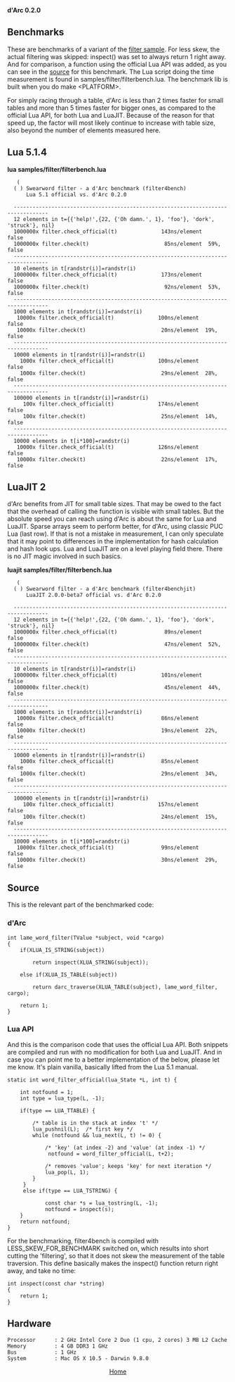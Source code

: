**d'Arc 0.2.0**  
## Benchmarks
    
These are benchmarks of a variant of the [filter sample](sample.html). For less skew, the actual filtering was skipped: inspect() was set to always return 1 right away. And for comparison, a function using the official Lua API was added, as you can see in the [source](bench.html) for this benchmark. The Lua script doing the time measurement is found in samples/filter/filterbench.lua. The benchmark lib is built when you do make &lt;PLATFORM&gt;.

For simply racing through a table, d'Arc is less than 2 times faster for small tables and more than 5 times faster for bigger ones, as compared to the official Lua API, for both Lua and LuaJIT. Because of the reason for that speed up, the factor will most likely continue to increase with table size, also beyond the number of elements measured here.

## Lua 5.1.4

**lua  samples/filter/filterbench.lua**

       (
      ( ) Swearword filter - a d'Arc benchmark (filter4bench)
          Lua 5.1 official vs. d'Arc 0.2.0
      
      ---------------------------------------------------------------------------------
      12 elements in t={{'help!',{22, {'Oh damn.', 1}, 'foo'}, 'dork', 'struck'}, nil} 
      1000000x filter.check_official(t)              143ns/element         false 
      1000000x filter.check(t)                        85ns/element  59%,   false
      ---------------------------------------------------------------------------------
      10 elements in t[randstr(i)]=randstr(i) 
      1000000x filter.check_official(t)              173ns/element         false 
      1000000x filter.check(t)                        92ns/element  53%,   false
      ---------------------------------------------------------------------------------
      1000 elements in t[randstr(i)]=randstr(i) 
       10000x filter.check_official(t)              100ns/element         false 
       10000x filter.check(t)                        20ns/element  19%,   false
      ---------------------------------------------------------------------------------
      10000 elements in t[randstr(i)]=randstr(i) 
        1000x filter.check_official(t)              100ns/element         false 
        1000x filter.check(t)                        29ns/element  28%,   false
      ---------------------------------------------------------------------------------
      100000 elements in t[randstr(i)]=randstr(i) 
         100x filter.check_official(t)              174ns/element         false 
         100x filter.check(t)                        25ns/element  14%,   false
      ---------------------------------------------------------------------------------
      10000 elements in t[i*100]=randstr(i)      
       10000x filter.check_official(t)              126ns/element         false 
       10000x filter.check(t)                        22ns/element  17%,   false



## LuaJIT 2

d'Arc benefits from JIT for small table sizes. That may be owed to the fact that the overhead of calling the function is visible with small tables. But the absolute speed you can reach using d'Arc is about the same for Lua and LuaJIT. Sparse arrays seem to perform better, for d'Arc, using classic PUC Lua (last row). If that is not a mistake in measurement, I can only speculate that it may point to differences in the implementation for hash calculation and hash look ups. Lua and LuaJIT are on a level playing field there. There is no JIT magic involved in such basics.

**luajit samples/filter/filterbench.lua**
      
       (
      ( ) Swearword filter - a d'Arc benchmark (filter4benchjit)
          LuaJIT 2.0.0-beta7 official vs. d'Arc 0.2.0
      
      ---------------------------------------------------------------------------------
      12 elements in t={{'help!',{22, {'Oh damn.', 1}, 'foo'}, 'dork', 'struck'}, nil} 
      1000000x filter.check_official(t)               89ns/element         false 
      1000000x filter.check(t)                        47ns/element  52%,   false
      ---------------------------------------------------------------------------------
      10 elements in t[randstr(i)]=randstr(i) 
      1000000x filter.check_official(t)              101ns/element         false 
      1000000x filter.check(t)                        45ns/element  44%,   false
      ---------------------------------------------------------------------------------
      1000 elements in t[randstr(i)]=randstr(i) 
       10000x filter.check_official(t)               86ns/element         false 
       10000x filter.check(t)                        19ns/element  22%,   false
      ---------------------------------------------------------------------------------
      10000 elements in t[randstr(i)]=randstr(i) 
        1000x filter.check_official(t)               85ns/element         false 
        1000x filter.check(t)                        29ns/element  34%,   false
      ---------------------------------------------------------------------------------
      100000 elements in t[randstr(i)]=randstr(i) 
         100x filter.check_official(t)              157ns/element         false 
         100x filter.check(t)                        24ns/element  15%,   false
      ---------------------------------------------------------------------------------
      10000 elements in t[i*100]=randstr(i)      
       10000x filter.check_official(t)               99ns/element         false 
       10000x filter.check(t)                        30ns/element  29%,   false

## Source

This is the relevant part of the benchmarked code:

### d'Arc

    int lame_word_filter(TValue *subject, void *cargo)
    {
        if(XLUA_IS_STRING(subject))
        
            return inspect(XLUA_STRING(subject));
            
        else if(XLUA_IS_TABLE(subject))
    
            return darc_traverse(XLUA_TABLE(subject), lame_word_filter, cargo); 
        
        return 1;
    }
    
### Lua API

And this is the comparison code that uses the official Lua API. Both snippets are compiled and run with no modification for both Lua and LuaJIT. And in case you can point me to a better implementation of the below, please let me know. It's plain vanilla, basically lifted from the Lua 5.1 manual.

    static int word_filter_official(lua_State *L, int t) {
    
        int notfound = 1;
        int type = lua_type(L, -1);
    
        if(type == LUA_TTABLE) {
    
            /* table is in the stack at index 't' */
            lua_pushnil(L);  /* first key */
            while (notfound && lua_next(L, t) != 0) {
    
                /* 'key' (at index -2) and 'value' (at index -1) */
                 notfound = word_filter_official(L, t+2);
    
                /* removes 'value'; keeps 'key' for next iteration */
                lua_pop(L, 1);
            }
         }        
         else if(type == LUA_TSTRING) {
    
                const char *s = lua_tostring(L, -1);
                notfound = inspect(s);
        }
        return notfound;    
    }

For the benchmarking, filter4bench is compiled with LESS_SKEW_FOR_BENCHMARK switched on, which results into short cutting the 'filtering', so that it does not skew the measurement of the table traversion. This define basically makes the inspect() function return right away, and take no time:

    int inspect(const char *string)
    {
        return 1;
    }

## Hardware

    Processor      : 2 GHz Intel Core 2 Duo (1 cpu, 2 cores) 3 MB L2 Cache
    Memory         : 4 GB DDR3 1 GHz
    Bus            : 1 GHz
    System         : Mac OS X 10.5 - Darwin 9.8.0
    
<center><a href=/index.html>Home</a></center>
